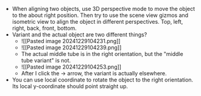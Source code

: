 - When aligning two objects, use 3D perspective mode to move the object to the about right position. Then try to use the scene view gizmos and isometric view to align the object in different perspectives. Top, left, right, back, front, bottom. 
- Variant and the actual object are two different things?
	- ![[Pasted image 20241229104231.png]]
	- ![[Pasted image 20241229104239.png]]
	- The actual middle tube is in the right orientation, but the "middle tube variant" is not. 
	- ![[Pasted image 20241229104253.png]]
	- After I click the -> arrow, the variant is actually elsewhere. 
- You can use local coordinate to rotate the object to the right orientation. Its local y-coordinate should point straight up. 